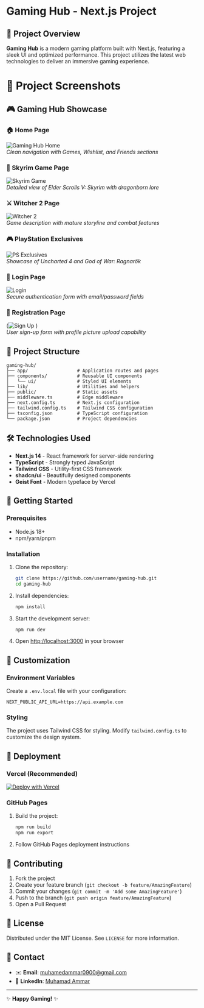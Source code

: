 # Gaming Hub - Next.js Project

## 🚀 Project Overview

**Gaming Hub** is a modern gaming platform built with Next.js, featuring a sleek UI and optimized performance. This project utilizes the latest web technologies to deliver an immersive gaming experience.
# 📸 Project Screenshots

## 🎮 Gaming Hub Showcase

### 🏠 Home Page
![Gaming Hub Home](https://github.com/user-attachments/assets/.../home-page.png)  
*Clean navigation with Games, Wishlist, and Friends sections*

### 🐉 Skyrim Game Page
![Skyrim Game](https://github.com/user-attachments/assets/.../skyrim-game.png)  
*Detailed view of Elder Scrolls V: Skyrim with dragonborn lore*

### ⚔️ Witcher 2 Page
![Witcher 2](https://github.com/user-attachments/assets/.../witcher-game.png)  
*Game description with mature storyline and combat features*

### 🎮 PlayStation Exclusives
![PS Exclusives](https://github.com/user-attachments/assets/.../playstation-exclusives.png)  
*Showcase of Uncharted 4 and God of War: Ragnarök*

### 🔐 Login Page
![Login](https://github.com/user-attachments/assets/.../login.png)  
*Secure authentication form with email/password fields*

### 📝 Registration Page
(![Sign Up](https://github.com/user-attachments/assets/93fbdf31-5e76-4740-b5e6-5de89096217e)
)  
*User sign-up form with profile picture upload capability*

## 📂 Project Structure

```
gaming-hub/
├── app/                  # Application routes and pages
├── components/           # Reusable UI components
│   └── ui/               # Styled UI elements
├── lib/                  # Utilities and helpers
├── public/               # Static assets
├── middleware.ts         # Edge middleware
├── next.config.ts        # Next.js configuration
├── tailwind.config.ts    # Tailwind CSS configuration
├── tsconfig.json         # TypeScript configuration
└── package.json          # Project dependencies
```

## 🛠️ Technologies Used

- **Next.js 14** - React framework for server-side rendering
- **TypeScript** - Strongly typed JavaScript
- **Tailwind CSS** - Utility-first CSS framework
- **shadcn/ui** - Beautifully designed components
- **Geist Font** - Modern typeface by Vercel

## 🏁 Getting Started

### Prerequisites
- Node.js 18+
- npm/yarn/pnpm

### Installation
1. Clone the repository:
   ```bash
   git clone https://github.com/username/gaming-hub.git
   cd gaming-hub
   ```

2. Install dependencies:
   ```bash
   npm install
   ```

3. Start the development server:
   ```bash
   npm run dev
   ```

4. Open [http://localhost:3000](http://localhost:3000) in your browser

## 🎨 Customization

### Environment Variables
Create a `.env.local` file with your configuration:

```env
NEXT_PUBLIC_API_URL=https://api.example.com
```

### Styling
The project uses Tailwind CSS for styling. Modify `tailwind.config.ts` to customize the design system.

## 🚀 Deployment

### Vercel (Recommended)
[![Deploy with Vercel](https://vercel.com/button)](https://vercel.com/new)

### GitHub Pages
1. Build the project:
   ```bash
   npm run build
   npm run export
   ```

2. Follow GitHub Pages deployment instructions

## 🤝 Contributing

1. Fork the project
2. Create your feature branch (`git checkout -b feature/AmazingFeature`)
3. Commit your changes (`git commit -m 'Add some AmazingFeature'`)
4. Push to the branch (`git push origin feature/AmazingFeature`)
5. Open a Pull Request

## 📜 License

Distributed under the MIT License. See `LICENSE` for more information.

## 📧 Contact
- ✉️ **Email**: [muhamedammar0900@gmail.com](mailto:muhamedammar0900@gmail.com)  
- 🔗 **LinkedIn**: [Muhamad Ammar](https://www.linkedin.com/in/muhamad-ammar-18b427306)

---

✨ **Happy Gaming!** ✨
